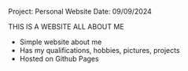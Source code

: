 Project: Personal Website
Date: 09/09/2024

THIS IS A WEBSITE ALL ABOUT ME

- Simple website about me
- Has my qualifications, hobbies, pictures, projects
- Hosted on Github Pages

